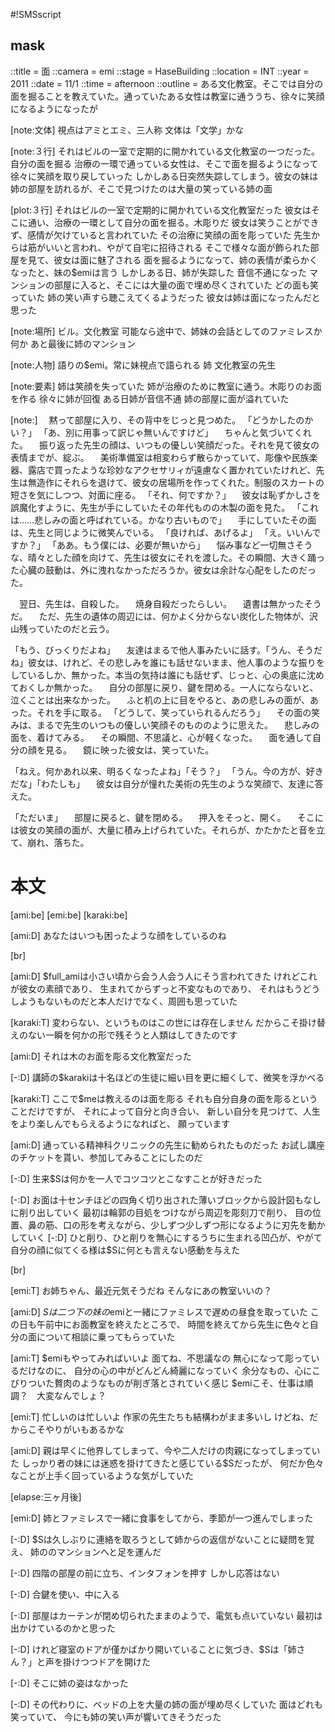 #!SMSscript

## mask

::title = 面
::camera = emi
::stage = HaseBuilding
::location = INT
::year = 2011
::date = 11/1
::time = afternoon
::outline = ある文化教室。そこでは自分の面を掘ることを教えていた。通っていたある女性は教室に通ううち、徐々に笑顔になるようになったが

[note:文体]
視点はアミとエミ、三人称
文体は「文学」かな

[note:３行]
それはビルの一室で定期的に開かれている文化教室の一つだった。自分の面を掘る
治療の一環で通っている女性は、そこで面を掘るようになって徐々に笑顔を取り戻していった
しかしある日突然失踪してしまう。彼女の妹は姉の部屋を訪れるが、そこで見つけたのは大量の笑っている姉の面

[plot:３行]
それはビルの一室で定期的に開かれている文化教室だった
彼女はそこに通い、治療の一環として自分の面を掘る。木彫りだ
彼女は笑うことができず、感情が欠けていると言われていた
その治療に笑顔の面を彫っていた
先生からは筋がいいと言われ、やがて自宅に招待される
そこで様々な面が飾られた部屋を見て、彼女は面に魅了される
面を掘るようになって、姉の表情が柔らかくなったと、妹の$emiは言う
しかしある日、姉が失踪した
音信不通になった
マンションの部屋に入ると、そこには大量の面で埋め尽くされていた
どの面も笑っていた
姉の笑い声すら聴こえてくるようだった
彼女は姉は面になったんだと思った

[note:場所]
ビル。文化教室
可能なら途中で、姉妹の会話としてのファミレスか何か
あと最後に姉のマンション

[note:人物]
語りの$emi。常に妹視点で語られる
姉
文化教室の先生

[note:要素]
姉は笑顔を失っていた
姉が治療のために教室に通う。木彫りのお面を作る
徐々に姉が回復
ある日姉が音信不通
姉の部屋に面が溢れていた

[note:]
　黙って部屋に入り、その背中をじっと見つめた。
「どうかしたのかい？」
「あ、別に用事って訳じゃ無いんですけど」
　ちゃんと気づいてくれた。
　振り返った先生の顔は、いつもの優しい笑顔だった。それを見て彼女の表情までが、綻ぶ。
　美術準備室は相変わらず散らかっていて、彫像や民族楽器、露店で買ったような珍妙なアクセサリィが遠慮なく置かれていたけれど、先生は無造作にそれらを退けて、彼女の居場所を作ってくれた。制服のスカートの短さを気にしつつ、対面に座る。
「それ、何ですか？」
　彼女は恥ずかしさを誤魔化すように、先生が手にしていたその年代ものの木製の面を見た。
「これは……悲しみの面と呼ばれている。かなり古いもので」
　手にしていたその面は、先生と同じように微笑んでいる。
「良ければ、あげるよ」
「え。いいんですか？」
「ああ。もう僕には、必要が無いから」
　悩み事など一切無さそうな、晴々とした顔を向けて、先生は彼女にそれを渡した。その瞬間、大きく踊った心臓の鼓動は、外に洩れなかっただろうか。彼女は余計な心配をしたのだった。

　翌日、先生は、自殺した。
　焼身自殺だったらしい。
　遺書は無かったそうだ。
　ただ、先生の遺体の周辺には、何かよく分からない炭化した物体が、沢山残っていたのだと云う。

「もう、びっくりだよね」
　友達はまるで他人事みたいに話す。「うん、そうだね」彼女は、けれど、その悲しみを誰にも話せないまま、他人事のような振りをしているしか、無かった。本当の気持は誰にも話せず、じっと、心の奥底に沈めておくしか無かった。
　自分の部屋に戻り、鍵を閉める。一人にならないと、泣くことは出来なかった。
　ふと机の上に目をやると、あの悲しみの面が、あった。それを手に取る。
「どうして、笑っていられるんだろう」
　その面の笑みは、まるで先生のいつもの優しい笑顔そのもののように思えた。
　悲しみの面を、着けてみる。
　その瞬間、不思議と、心が軽くなった。
　面を通して自分の顔を見る。
　鏡に映った彼女は、笑っていた。

「ねえ。何かあれ以来、明るくなったよね」「そう？」
「うん。今の方が、好きだな」「わたしも」
　彼女は自分が憧れた美術の先生のような笑顔で、友達に答えた。

「ただいま」
　部屋に戻ると、鍵を閉める。
　押入をそっと、開く。
　そこには彼女の笑顔の面が、大量に積み上げられていた。それらが、かたかたと音を立て、崩れ、落ちた。


# 本文

[ami:be]
[emi:be]
[karaki:be]

[ami:D]
あなたはいつも困ったような顔をしているのね

[br]

[ami:D]
$full_amiは小さい頃から会う人会う人にそう言われてきた
けれどこれが彼女の素顔であり、
生まれてからずっと不変なものであり、
それはもうどうしようもないものだと本人だけでなく、周囲も思っていた

[karaki:T]
変わらない、というものはこの世には存在しません
だからこそ掛け替えのない一瞬を何かの形で残そうと人類はしてきたのです

[ami:D]
それは木のお面を彫る文化教室だった

[-:D]
講師の$karakiは十名ほどの生徒に細い目を更に細くして、微笑を浮かべる

[karaki:T]
ここで$meは教えるのは面を彫る
それも自分自身の面を彫るということだけですが、
それによって自分と向き合い、
新しい自分を見つけて、人生をより楽しんでもらえるようになればと、
願っています

[ami:D]
通っている精神科クリニックの先生に勧められたものだった
お試し講座のチケットを貰い、参加してみることにしたのだ

[-:D]
生来$Sは何かを一人でコツコツとこなすことが好きだった

[-:D]
お面は十センチほどの四角く切り出された薄いブロックから設計図もなしに削り出していく
最初は輪郭の目処をつけながら周辺を彫刻刀で削り、
目の位置、鼻の筋、口の形を考えながら、少しずつ少しずつ形になるように刃先を動かしていく
[-:D]
ひと削り、ひと削りを無心にするうちに生まれる凹凸が、やがて自分の顔に似てくる様は$Sに何とも言えない感動を与えた

[br]

[emi:T]
お姉ちゃん、最近元気そうだね
そんなにあの教室いいの？

[ami:D]
$Sは二つ下の妹の$emiと一緒にファミレスで遅めの昼食を取っていた
この日も午前中にお面教室を終えたところで、
時間を終えてから先生に色々と自分の面について相談に乗ってもらっていた

[ami:T]
$emiもやってみればいいよ
面てね、不思議なの
無心になって彫っているだけなのに、
自分の心の中がどんどん綺麗になっていく
余分なもの、心にこびりついた贅肉のようなものが削ぎ落とされていく感じ
$emiこそ、仕事は順調？　大変なんでしょ？

[emi:T]
忙しいのは忙しいよ
作家の先生たちも結構わがまま多いし
けどね、だからこそやりがいもあるかな

[ami:D]
親は早くに他界してしまって、今や二人だけの肉親になってしまっていた
しっかり者の妹には迷惑を掛けてきたと感じている$Sだったが、
何だか色々なことが上手く回っているような気がしていた

[elapse:三ヶ月後]

[emi:D]
姉とファミレスで一緒に食事をしてから、季節が一つ進んでしまった

[-:D]
$Sは久しぶりに連絡を取ろうとして姉からの返信がないことに疑問を覚え、
姉ののマンションへと足を運んだ

[-:D]
四階の部屋の前に立ち、インタフォンを押す
しかし応答はない

[-:D]
合鍵を使い、中に入る

[-:D]
部屋はカーテンが閉め切られたままのようで、電気も点いていない
最初は出かけているのかと思った

[-:D]
けれど寝室のドアが僅かばかり開いていることに気づき、$Sは「姉さん？」と声を掛けつつドアを開けた

[-:D]
そこに姉の姿はなかった

[-:D]
その代わりに、ベッドの上を大量の姉の面が埋め尽くしていた
面はどれも笑っていて、
今にも姉の笑い声が響いてきそうだった

